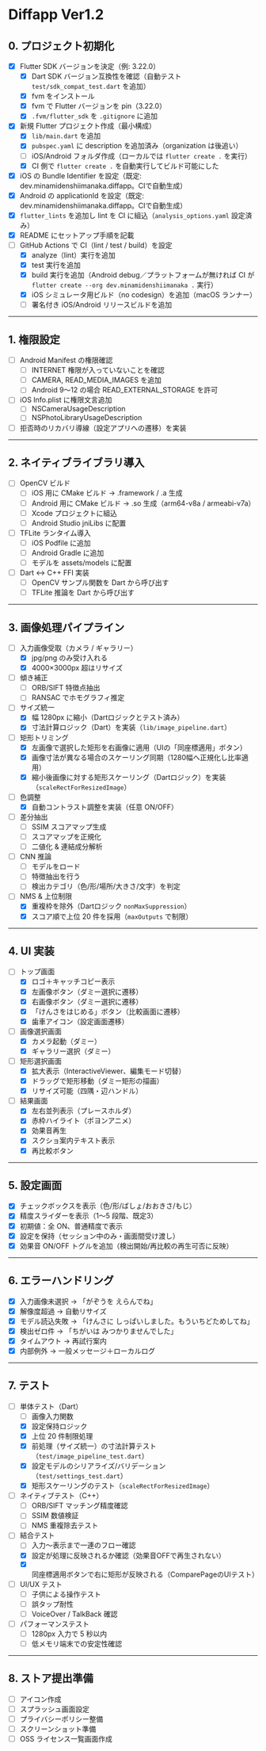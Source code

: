 # Diffapp Ver1.2 
## 0. プロジェクト初期化

- [x] Flutter SDK バージョンを決定（例: 3.22.0）
  - [x] Dart SDK バージョン互換性を確認（自動テスト `test/sdk_compat_test.dart` を追加）
  - [x] fvm をインストール
  - [x] fvm で Flutter バージョンを pin（3.22.0）
  - [x] `.fvm/flutter_sdk` を `.gitignore` に追加
- [x] 新規 Flutter プロジェクト作成（最小構成）
  - [x] `lib/main.dart` を追加
  - [x] `pubspec.yaml` に description を追加済み（organization は後追い）
  - [ ] iOS/Android フォルダ作成（ローカルでは `flutter create .` を実行）
  - [x] CI 側で `flutter create .` を自動実行してビルド可能にした
- [x] iOS の Bundle Identifier を設定（既定: dev.minamidenshiimanaka.diffapp。CIで自動生成）
- [x] Android の applicationId を設定（既定: dev.minamidenshiimanaka.diffapp。CIで自動生成）
- [x] `flutter_lints` を追加し lint を CI に組込（`analysis_options.yaml` 設定済み）
- [x] README にセットアップ手順を記載
- [ ] GitHub Actions で CI（lint / test / build）を設定
  - [x] analyze（lint）実行を追加
  - [x] test 実行を追加
  - [x] build 実行を追加（Android debug／プラットフォームが無ければ CI が `flutter create --org dev.minamidenshiimanaka .` 実行）
  - [x] iOS シミュレータ用ビルド（no codesign）を追加（macOS ランナー）
  - [ ] 署名付き iOS/Android リリースビルドを追加

---

## 1. 権限設定

- [ ] Android Manifest の権限確認
  - [ ] INTERNET 権限が入っていないことを確認
  - [ ] CAMERA, READ_MEDIA_IMAGES を追加
  - [ ] Android 9〜12 の場合 READ_EXTERNAL_STORAGE を許可
- [ ] iOS Info.plist に権限文言追加
  - [ ] NSCameraUsageDescription
  - [ ] NSPhotoLibraryUsageDescription
- [ ] 拒否時のリカバリ導線（設定アプリへの遷移）を実装

---

## 2. ネイティブライブラリ導入

- [ ] OpenCV ビルド
  - [ ] iOS 用に CMake ビルド → .framework / .a 生成
  - [ ] Android 用に CMake ビルド → .so 生成（arm64-v8a / armeabi-v7a）
  - [ ] Xcode プロジェクトに組込
  - [ ] Android Studio jniLibs に配置
- [ ] TFLite ランタイム導入
  - [ ] iOS Podfile に追加
  - [ ] Android Gradle に追加
  - [ ] モデルを assets/models に配置
- [ ] Dart ↔ C++ FFI 実装
  - [ ] OpenCV サンプル関数を Dart から呼び出す
  - [ ] TFLite 推論を Dart から呼び出す

---

## 3. 画像処理パイプライン

- [ ] 入力画像受取（カメラ / ギャラリー）
  - [x] jpg/png のみ受け入れる
  - [x] 4000×3000px 超はリサイズ
- [ ] 傾き補正
  - [ ] ORB/SIFT 特徴点抽出
  - [ ] RANSAC でホモグラフィ推定
- [ ] サイズ統一
  - [x] 幅 1280px に縮小（Dartロジックとテスト済み）
  - [x] 寸法計算ロジック（Dart）を実装（`lib/image_pipeline.dart`）
- [ ] 矩形トリミング
  - [x] 左画像で選択した矩形を右画像に適用（UIの「同座標適用」ボタン）
  - [x] 画像寸法が異なる場合のスケーリング同期（1280幅へ正規化し比率適用）
  - [x] 縮小後画像に対する矩形スケーリング（Dartロジック）を実装（`scaleRectForResizedImage`）
- [ ] 色調整
  - [x] 自動コントラスト調整を実装（任意 ON/OFF）
- [ ] 差分抽出
  - [ ] SSIM スコアマップ生成
  - [ ] スコアマップを正規化
  - [ ] 二値化 & 連結成分解析
- [ ] CNN 推論
  - [ ] モデルをロード
  - [ ] 特徴抽出を行う
  - [ ] 検出カテゴリ（色/形/場所/大きさ/文字）を判定
- [ ] NMS & 上位制限
  - [x] 重複枠を除外（Dartロジック `nonMaxSuppression`）
  - [x] スコア順で上位 20 件を採用（`maxOutputs` で制限）

---

## 4. UI 実装

- [ ] トップ画面
  - [x] ロゴ＋キャッチコピー表示
  - [x] 左画像ボタン（ダミー選択に遷移）
  - [x] 右画像ボタン（ダミー選択に遷移）
  - [x] 「けんさをはじめる」ボタン（比較画面に遷移）
  - [x] 歯車アイコン（設定画面遷移）
- [ ] 画像選択画面
  - [x] カメラ起動（ダミー）
  - [x] ギャラリー選択（ダミー）
- [ ] 矩形選択画面
  - [x] 拡大表示（InteractiveViewer、編集モード切替）
  - [x] ドラッグで矩形移動（ダミー矩形の描画）
  - [x] リサイズ可能（四隅・辺ハンドル）
- [ ] 結果画面
  - [x] 左右並列表示（プレースホルダ）
  - [x] 赤枠ハイライト（ポヨンアニメ）
  - [x] 効果音再生
  - [x] スクショ案内テキスト表示
  - [x] 再比較ボタン

---

## 5. 設定画面

- [x] チェックボックスを表示（色/形/ばしょ/おおきさ/もじ）
- [x] 精度スライダーを表示（1〜5 段階、既定3）
- [x] 初期値：全 ON、普通精度で表示
- [x] 設定を保持（セッション中のみ・画面間受け渡し）
- [x] 効果音 ON/OFF トグルを追加（検出開始/再比較の再生可否に反映）

---

## 6. エラーハンドリング

- [x] 入力画像未選択 → 「がぞうを えらんでね」
- [x] 解像度超過 → 自動リサイズ
- [x] モデル読込失敗 → 「けんさに しっぱいしました。もういちどためしてね」
- [x] 検出ゼロ件 → 「ちがいは みつかりませんでした」
- [x] タイムアウト → 再試行案内
- [x] 内部例外 → 一般メッセージ＋ローカルログ

---

## 7. テスト

- [ ] 単体テスト（Dart）
  - [ ] 画像入力関数
  - [x] 設定保持ロジック
  - [x] 上位 20 件制限処理
  - [x] 前処理（サイズ統一）の寸法計算テスト（`test/image_pipeline_test.dart`）
  - [x] 設定モデルのシリアライズ/バリデーション（`test/settings_test.dart`）
  - [x] 矩形スケーリングのテスト（`scaleRectForResizedImage`）
- [ ] ネイティブテスト（C++）
  - [ ] ORB/SIFT マッチング精度確認
  - [ ] SSIM 数値検証
  - [ ] NMS 重複除去テスト
- [ ] 結合テスト
  - [ ] 入力〜表示まで一連のフロー確認
  - [x] 設定が処理に反映されるか確認（効果音OFFで再生されない）
  - [x] 同座標適用ボタンで右に矩形が反映される（ComparePageのUIテスト）
- [ ] UI/UX テスト
  - [ ] 子供による操作テスト
  - [ ] 誤タップ耐性
  - [ ] VoiceOver / TalkBack 確認
- [ ] パフォーマンステスト
  - [ ] 1280px 入力で 5 秒以内
  - [ ] 低メモリ端末での安定性確認

---

## 8. ストア提出準備

- [ ] アイコン作成
- [ ] スプラッシュ画面設定
- [ ] プライバシーポリシー整備
- [ ] スクリーンショット準備
- [ ] OSS ライセンス一覧画面作成
